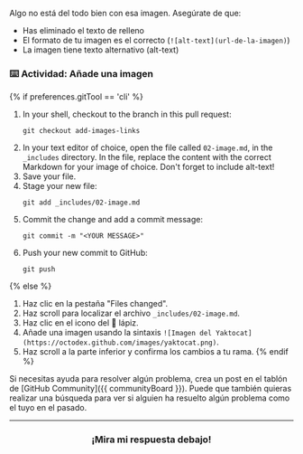 Algo no está del todo bien con esa imagen. Asegúrate de que:

- Has eliminado el texto de relleno
- El formato de tu imagen es el correcto (`![alt-text](url-de-la-imagen)`)
- La imagen tiene texto alternativo (alt-text)

### :keyboard: Actividad: Añade una imagen

{% if preferences.gitTool == 'cli' %}
1. In your shell, checkout to the branch in this pull request:
      ```shell
      git checkout add-images-links
      ```
1. In your text editor of choice, open the file called `02-image.md`, in the `_includes` directory. In the file, replace the content with the correct Markdown for your image of choice. Don't forget to include alt-text!
1. Save your file.
1. Stage your new file:
      ```shell
      git add _includes/02-image.md
      ```
1. Commit the change and add a commit message:
      ```shell
      git commit -m "<YOUR MESSAGE>"
      ```
1. Push your new commit to GitHub:
      ```shell
      git push
      ```
{% else %}
1. Haz clic en la pestaña "Files changed".
1. Haz scroll para localizar el archivo `_includes/02-image.md`.
1. Haz clic en el icono del :pencil: lápiz.
1. Añade una imagen usando la sintaxis `![Imagen del Yaktocat](https://octodex.github.com/images/yaktocat.png)`.
1. Haz scroll a la parte inferior y confirma los cambios a tu rama.
{% endif %}

Si necesitas ayuda para resolver algún problema, crea un post en el tablón de [GitHub Community]({{ communityBoard }}). Puede que también quieras realizar una búsqueda para ver si alguien ha resuelto algún problema como el tuyo en el pasado.

<hr>
<h3 align="center">¡Mira mi respuesta debajo!</h3>

